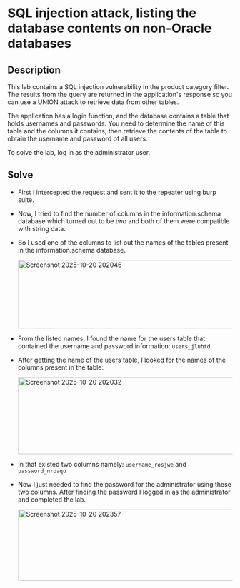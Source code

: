 # SQL injection attack, listing the database contents on non-Oracle databases

## Description
 This lab contains a SQL injection vulnerability in the product category filter. The results from the query are returned in the application's response so you can use a UNION attack to retrieve data from other tables.

The application has a login function, and the database contains a table that holds usernames and passwords. You need to determine the name of this table and the columns it contains, then retrieve the contents of the table to obtain the username and password of all users.

To solve the lab, log in as the administrator user. 

## Solve

- First I intercepted the request and sent it to the repeater using burp suite. 
- Now, I tried to find the number of columns in the information.schema database which turned out to be two and both of them were compatible with string data. 
- So I used one of the columns to list out the names of the tables present in the information.schema database.

   <img width="910" height="153" alt="Screenshot 2025-10-20 202046" src="https://github.com/user-attachments/assets/81c3fda4-3b9c-46fe-985a-29f08d5c5744" />

- From the listed names, I found the name for the users table that contained the username and password information: `users_jluhtd`
- After getting the name of the users table, I looked for the names of the columns present in the table:
   
   <img width="917" height="172" alt="Screenshot 2025-10-20 202032" src="https://github.com/user-attachments/assets/9e728143-8007-42ea-a4ab-17a8c69f1bcc" />

- In that existed two columns namely: `username_rosjwe` and `password_nroaqu`
- Now I just needed to find the password for the administrator using these two columns. After finding the password I logged in as the administrator and completed the lab.

   <img width="918" height="160" alt="Screenshot 2025-10-20 202357" src="https://github.com/user-attachments/assets/e75c1598-03b0-48f0-8c9c-1259a57c7fbe" />
